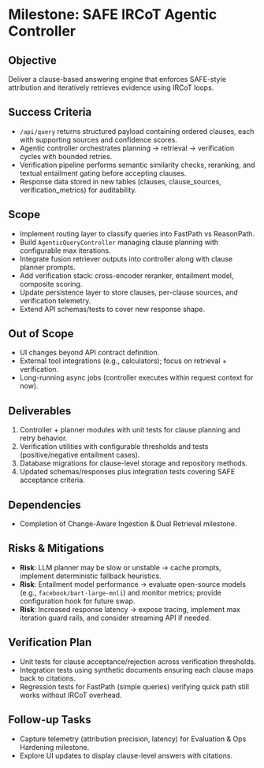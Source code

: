 # Milestone: SAFE IRCoT Agentic Controller

## Objective
Deliver a clause-based answering engine that enforces SAFE-style attribution and iteratively retrieves evidence using IRCoT loops.

## Success Criteria
- `/api/query` returns structured payload containing ordered clauses, each with supporting sources and confidence scores.
- Agentic controller orchestrates planning → retrieval → verification cycles with bounded retries.
- Verification pipeline performs semantic similarity checks, reranking, and textual entailment gating before accepting clauses.
- Response data stored in new tables (clauses, clause_sources, verification_metrics) for auditability.

## Scope
- Implement routing layer to classify queries into FastPath vs ReasonPath.
- Build `AgenticQueryController` managing clause planning with configurable max iterations.
- Integrate fusion retriever outputs into controller along with clause planner prompts.
- Add verification stack: cross-encoder reranker, entailment model, composite scoring.
- Update persistence layer to store clauses, per-clause sources, and verification telemetry.
- Extend API schemas/tests to cover new response shape.

## Out of Scope
- UI changes beyond API contract definition.
- External tool integrations (e.g., calculators); focus on retrieval + verification.
- Long-running async jobs (controller executes within request context for now).

## Deliverables
1. Controller + planner modules with unit tests for clause planning and retry behavior.
2. Verification utilities with configurable thresholds and tests (positive/negative entailment cases).
3. Database migrations for clause-level storage and repository methods.
4. Updated schemas/responses plus integration tests covering SAFE acceptance criteria.

## Dependencies
- Completion of Change-Aware Ingestion & Dual Retrieval milestone.

## Risks & Mitigations
- **Risk**: LLM planner may be slow or unstable → cache prompts, implement deterministic fallback heuristics.
- **Risk**: Entailment model performance → evaluate open-source models (e.g., `facebook/bart-large-mnli`) and monitor metrics; provide configuration hook for future swap.
- **Risk**: Increased response latency → expose tracing, implement max iteration guard rails, and consider streaming API if needed.

## Verification Plan
- Unit tests for clause acceptance/rejection across verification thresholds.
- Integration tests using synthetic documents ensuring each clause maps back to citations.
- Regression tests for FastPath (simple queries) verifying quick path still works without IRCoT overhead.

## Follow-up Tasks
- Capture telemetry (attribution precision, latency) for Evaluation & Ops Hardening milestone.
- Explore UI updates to display clause-level answers with citations.
